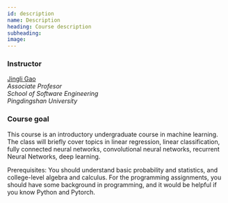 ```yaml
---
id: description
name: Description
heading: Course description
subheading: 
image: 
---
```


### Instructor
[Jingli Gao](http://jingligao.github.io)  
*Associate Profesor*  
*School of Software Engineering*  
*Pingdingshan University*

### Course goal
This course is an introductory undergraduate course in machine learning. The class will briefly cover topics in linear regression, linear classification, fully connected neural networks, convolutional neural networks, recurrent Neural Networks, deep learning.

Prerequisites: You should understand basic probability and statistics, and college-level algebra and calculus. For the programming assignments, you should have some background in programming, and it would be helpful if you know Python and Pytorch.
